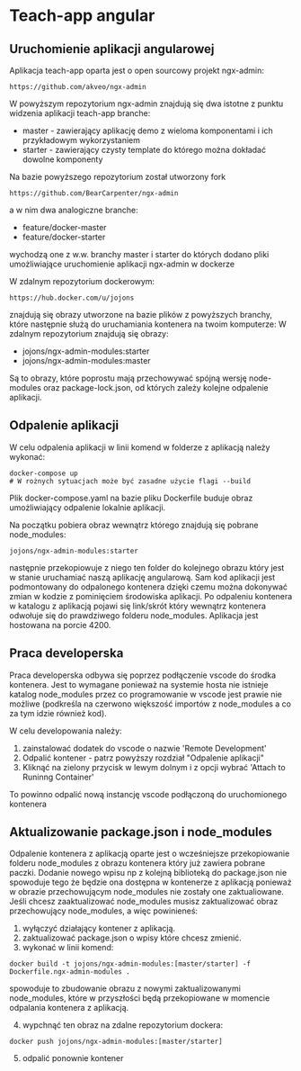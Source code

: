 # Teach-app angular

## Uruchomienie aplikacji angularowej

Aplikacja teach-app oparta jest o open sourcowy projekt ngx-admin:
```
https://github.com/akveo/ngx-admin
```
W powyższym repozytorium ngx-admin znajdują się dwa istotne z punktu widzenia aplikacji teach-app branche: 
- master - zawierający aplikację demo z wieloma komponentami i ich przykładowym wykorzystaniem
- starter - zawierający czysty template do którego można dokładać dowolne komponenty 

Na bazie powyższego repozytorium został utworzony fork 
```
https://github.com/BearCarpenter/ngx-admin
```
a w nim dwa analogiczne branche:
- feature/docker-master 
- feature/docker-starter

wychodzą one z w.w. branchy master i starter do których dodano pliki umożliwiające uruchomienie aplikacji ngx-admin w dockerze

W zdalnym repozytorium dockerowym:
```
https://hub.docker.com/u/jojons
```
znajdują się obrazy utworzone na bazie plików z powyższych branchy, które następnie służą do uruchamiania kontenera na twoim komputerze:
W zdalnym repozytorium znajdują się obrazy:
- jojons/ngx-admin-modules:starter
- jojons/ngx-admin-modules:master

Są to obrazy, które poprostu mają przechowywać spójną wersję node-modules oraz package-lock.json, od których zależy kolejne odpalenie aplikacji. 

## Odpalenie aplikacji
W celu odpalenia aplikacji w linii komend w folderze z aplikacją należy wykonać:
```
docker-compose up
# W rożnych sytuacjach może być zasadne użycie flagi --build
```
Plik docker-compose.yaml na bazie pliku Dockerfile buduje obraz umożliwiający odpalenie lokalnie aplikacji.

Na początku pobiera obraz wewnątrz którego znajdują się pobrane node_modules:
```
jojons/ngx-admin-modules:starter
```
następnie przekopiowuje z niego ten folder do kolejnego obrazu który jest w stanie uruchamiać naszą aplikację angularową. Sam kod aplikacji jest podmontowany do odpalonego kontenera dzięki czemu można dokonywać zmian w kodzie z pominięciem środowiska aplikacji. Po odpaleniu kontenera w katalogu z aplikacją pojawi się link/skrót który wewnątrz kontenera odwołuje się do prawdziwego folderu node_modules. 
Aplikacja jest hostowana na porcie 4200.

## Praca developerska
Praca developerska odbywa się poprzez podłączenie vscode do środka kontenera. Jest to wymagane ponieważ na systemie hosta nie istnieje katalog node_modules przez co programowanie w vscode jest prawie nie możliwe (podkreśla na czerwono większość importów z node_modules a co za tym idzie również kod).

W celu developowania należy:
1. zainstalować dodatek do vscode o nazwie 'Remote Development'
2. Odpalić kontener - patrz powyższy rozdział "Odpalenie aplikacji"
3. Kliknąć na zielony przycisk w lewym dolnym i z opcji wybrać 'Attach to Runinng Container'

To powinno odpalić nową instancję vscode podłączoną do uruchomionego kontenera

## Aktualizowanie package.json i node_modules
Odpalenie kontenera z aplikacją oparte jest o wcześniejsze przekopiowanie folderu node_modules z obrazu kontenera który już zawiera pobrane paczki. Dodanie nowego wpisu np z kolejną biblioteką do package.json nie spowoduje tego że będzie ona dostępna w kontenerze z aplikacją ponieważ w obrazie przechowującym node_modules nie zostały one zaktualiowane.
Jeśli chcesz zaaktualizować node_modules musisz zaktualizować obraz przechowujący node_modules, a więc powinieneś:
1. wyłączyć działający kontener z aplikacją.
2. zaktualizować package.json o wpisy które chcesz zmienić.
3. wykonać w linii komend:
```
docker build -t jojons/ngx-admin-modules:[master/starter] -f Dockerfile.ngx-admin-modules . 
```
spowoduje to zbudowanie obrazu z nowymi zaktualizowanymi node_modules, które w przyszłości będą przekopiowane w momencie odpalania kontenera z aplikacją.

4. wypchnąć ten obraz na zdalne repozytorium dockera:
```
docker push jojons/ngx-admin-modules:[master/starter]
```
5. odpalić ponownie kontener
